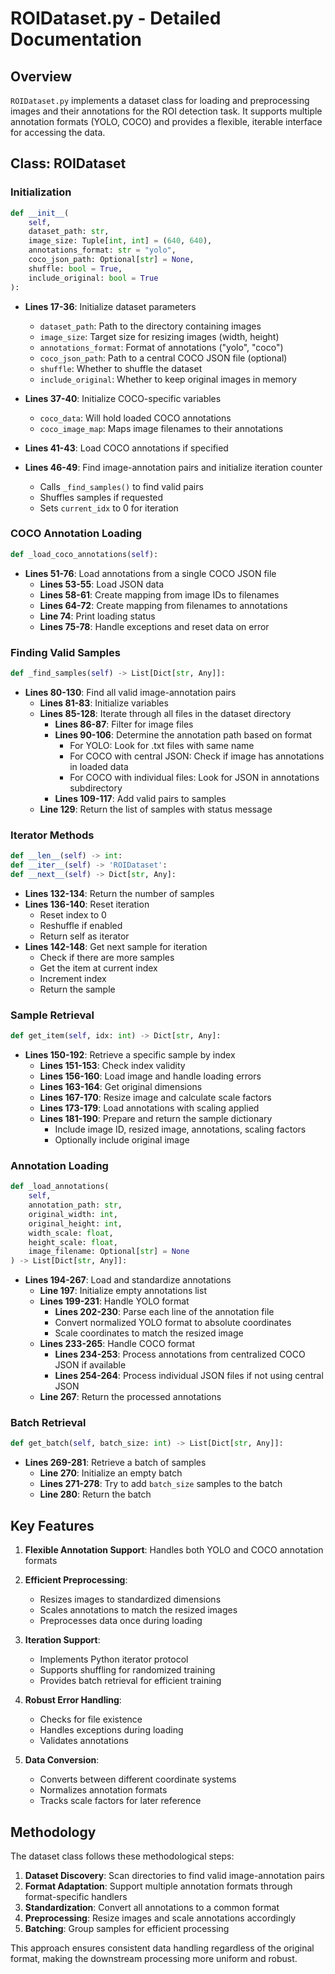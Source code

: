 # ROIDataset.py - Detailed Documentation

## Overview
`ROIDataset.py` implements a dataset class for loading and preprocessing images and their annotations for the ROI detection task. It supports multiple annotation formats (YOLO, COCO) and provides a flexible, iterable interface for accessing the data.

## Class: ROIDataset

### Initialization
```python
def __init__(
    self, 
    dataset_path: str, 
    image_size: Tuple[int, int] = (640, 640),
    annotations_format: str = "yolo",
    coco_json_path: Optional[str] = None,
    shuffle: bool = True,
    include_original: bool = True
):
```

- **Lines 17-36**: Initialize dataset parameters
  - `dataset_path`: Path to the directory containing images
  - `image_size`: Target size for resizing images (width, height)
  - `annotations_format`: Format of annotations ("yolo", "coco")
  - `coco_json_path`: Path to a central COCO JSON file (optional)
  - `shuffle`: Whether to shuffle the dataset
  - `include_original`: Whether to keep original images in memory

- **Lines 37-40**: Initialize COCO-specific variables
  - `coco_data`: Will hold loaded COCO annotations
  - `coco_image_map`: Maps image filenames to their annotations

- **Lines 41-43**: Load COCO annotations if specified

- **Lines 46-49**: Find image-annotation pairs and initialize iteration counter
  - Calls `_find_samples()` to find valid pairs
  - Shuffles samples if requested
  - Sets `current_idx` to 0 for iteration

### COCO Annotation Loading
```python
def _load_coco_annotations(self):
```

- **Lines 51-76**: Load annotations from a single COCO JSON file
  - **Lines 53-55**: Load JSON data
  - **Lines 58-61**: Create mapping from image IDs to filenames
  - **Lines 64-72**: Create mapping from filenames to annotations
  - **Line 74**: Print loading status
  - **Lines 75-78**: Handle exceptions and reset data on error

### Finding Valid Samples
```python
def _find_samples(self) -> List[Dict[str, Any]]:
```

- **Lines 80-130**: Find all valid image-annotation pairs
  - **Lines 81-83**: Initialize variables
  - **Lines 85-128**: Iterate through all files in the dataset directory
    - **Lines 86-87**: Filter for image files
    - **Lines 90-106**: Determine the annotation path based on format
      - For YOLO: Look for .txt files with same name
      - For COCO with central JSON: Check if image has annotations in loaded data
      - For COCO with individual files: Look for JSON in annotations subdirectory
    - **Lines 109-117**: Add valid pairs to samples
  - **Line 129**: Return the list of samples with status message

### Iterator Methods
```python
def __len__(self) -> int:
def __iter__(self) -> 'ROIDataset':
def __next__(self) -> Dict[str, Any]:
```

- **Lines 132-134**: Return the number of samples
- **Lines 136-140**: Reset iteration
  - Reset index to 0
  - Reshuffle if enabled
  - Return self as iterator
- **Lines 142-148**: Get next sample for iteration
  - Check if there are more samples
  - Get the item at current index
  - Increment index
  - Return the sample

### Sample Retrieval
```python
def get_item(self, idx: int) -> Dict[str, Any]:
```

- **Lines 150-192**: Retrieve a specific sample by index
  - **Lines 151-153**: Check index validity
  - **Lines 156-160**: Load image and handle loading errors
  - **Lines 163-164**: Get original dimensions
  - **Lines 167-170**: Resize image and calculate scale factors
  - **Lines 173-179**: Load annotations with scaling applied
  - **Lines 181-190**: Prepare and return the sample dictionary
    - Include image ID, resized image, annotations, scaling factors
    - Optionally include original image

### Annotation Loading
```python
def _load_annotations(
    self, 
    annotation_path: str, 
    original_width: int, 
    original_height: int,
    width_scale: float,
    height_scale: float,
    image_filename: Optional[str] = None
) -> List[Dict[str, Any]]:
```

- **Lines 194-267**: Load and standardize annotations
  - **Line 197**: Initialize empty annotations list
  - **Lines 199-231**: Handle YOLO format
    - **Lines 202-230**: Parse each line of the annotation file
    - Convert normalized YOLO format to absolute coordinates
    - Scale coordinates to match the resized image
  - **Lines 233-265**: Handle COCO format
    - **Lines 234-253**: Process annotations from centralized COCO JSON if available
    - **Lines 254-264**: Process individual JSON files if not using central JSON
  - **Line 267**: Return the processed annotations

### Batch Retrieval
```python
def get_batch(self, batch_size: int) -> List[Dict[str, Any]]:
```

- **Lines 269-281**: Retrieve a batch of samples
  - **Line 270**: Initialize an empty batch
  - **Lines 271-278**: Try to add `batch_size` samples to the batch
  - **Line 280**: Return the batch

## Key Features

1. **Flexible Annotation Support**: Handles both YOLO and COCO annotation formats

2. **Efficient Preprocessing**: 
   - Resizes images to standardized dimensions
   - Scales annotations to match the resized images
   - Preprocesses data once during loading

3. **Iteration Support**:
   - Implements Python iterator protocol
   - Supports shuffling for randomized training
   - Provides batch retrieval for efficient training

4. **Robust Error Handling**:
   - Checks for file existence
   - Handles exceptions during loading
   - Validates annotations

5. **Data Conversion**:
   - Converts between different coordinate systems
   - Normalizes annotation formats
   - Tracks scale factors for later reference

## Methodology

The dataset class follows these methodological steps:

1. **Dataset Discovery**: Scan directories to find valid image-annotation pairs
2. **Format Adaptation**: Support multiple annotation formats through format-specific handlers
3. **Standardization**: Convert all annotations to a common format
4. **Preprocessing**: Resize images and scale annotations accordingly
5. **Batching**: Group samples for efficient processing

This approach ensures consistent data handling regardless of the original format, making the downstream processing more uniform and robust.
